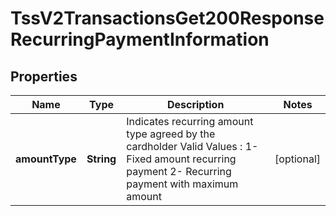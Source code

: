 
# TssV2TransactionsGet200ResponseRecurringPaymentInformation

## Properties
Name | Type | Description | Notes
------------ | ------------- | ------------- | -------------
**amountType** | **String** | Indicates recurring amount type agreed by the cardholder Valid Values : 1- Fixed amount recurring payment 2- Recurring payment with maximum amount  |  [optional]



